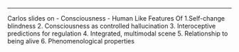 
---
Carlos slides on -
Consciousness - Human Like Features Of 1.Self-change blindness 2. Consciousness as controlled hallucination 3. Interoceptive predictions for regulation 4. Integrated, multimodal scene 5. Relationship to being alive 6. Phenomenological properties